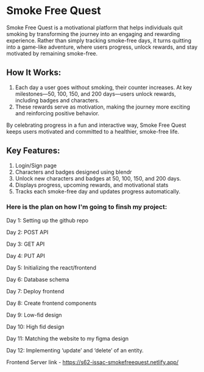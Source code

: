 # Smoke Free Quest

Smoke Free Quest is a motivational platform that helps individuals quit smoking by transforming the journey into an engaging and rewarding experience. Rather than simply tracking smoke-free days, it turns quitting into a game-like adventure, where users progress, unlock rewards, and stay motivated by remaining smoke-free.

## How It Works:

1. Each day a user goes without smoking, their counter increases.
At key milestones—50, 100, 150, and 200 days—users unlock rewards, including badges and characters.
2. These rewards serve as motivation, making the journey more exciting and reinforcing positive behavior.

By celebrating progress in a fun and interactive way, Smoke Free Quest keeps users motivated and committed to a healthier, smoke-free life.

## Key Features:

1. Login/Sign page
2. Characters and badges designed using blendr
3. Unlock new characters and badges at 50, 100, 150, and 200 days.
4. Displays progress, upcoming rewards, and motivational stats
5. Tracks each smoke-free day and updates progress automatically.

### Here is the plan on how I'm going to finsh my project:

Day 1: Setting up the github repo 

Day 2: POST API

Day 3: GET API

Day 4: PUT API 

Day 5: Initializing the react/frontend

Day 6: Database schema

Day 7: Deploy frontend

Day 8: Create frontend components

Day 9: Low-fid design

Day 10: High fid design 

Day 11: Matching the website to my figma design

Day 12: Implementing ‘update’ and ‘delete’ of an entity.


Frontend Server link - https://s62-issac-smokefreequest.netlify.app/
